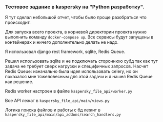 ### Тестовое задание в kaspersky на "Python разработку".

Я тут сделал небольшой отчет, чтобы было проще разобраться что происходит. 

Для запуска всего проекта, в корневой директории проекта нужно выполнить команду `docker-compose up`. Все сервисы будут запущены в контейнерах и ничего дополнительно делать не надо.

Я использовал django rest framework, sqlite, Redis Queue.

Решил использовать sqlite и не подключать стороннюю субд так как тут задача не требует сверх нагрузки и специфичных запросов. Насчет Redis Queue: изначально была идея использовать celery, но он показался мне тяжеловесным для этой задачи и я нашел Redis Queue как решение.

Redis worker настроен в файле `kaspersky_file_api/worker.py`

Все API лежат в `kaspersky_file_api/main/views.py`

Логика поиска файлов и работы с бд лежит в `kaspersky_file_api/main/api_addons/search_handlers.py`
